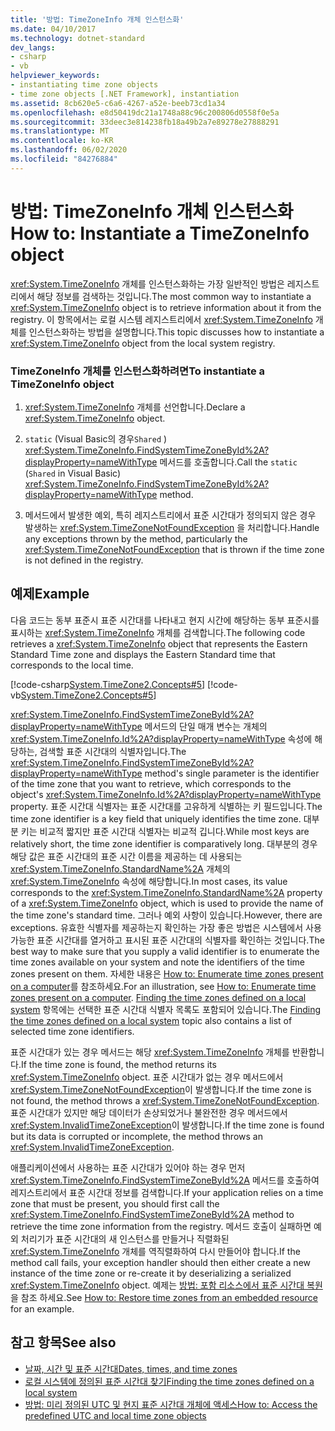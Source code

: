 ```yaml
---
title: '방법: TimeZoneInfo 개체 인스턴스화'
ms.date: 04/10/2017
ms.technology: dotnet-standard
dev_langs:
- csharp
- vb
helpviewer_keywords:
- instantiating time zone objects
- time zone objects [.NET Framework], instantiation
ms.assetid: 8cb620e5-c6a6-4267-a52e-beeb73cd1a34
ms.openlocfilehash: e8d50419dc21a1748a88c96c200806d0558f0e5a
ms.sourcegitcommit: 33deec3e814238fb18a49b2a7e89278e27888291
ms.translationtype: MT
ms.contentlocale: ko-KR
ms.lasthandoff: 06/02/2020
ms.locfileid: "84276884"
---
```

# <a name="how-to-instantiate-a-timezoneinfo-object"></a><span data-ttu-id="8f25d-102">방법: TimeZoneInfo 개체 인스턴스화</span><span class="sxs-lookup"><span data-stu-id="8f25d-102">How to: Instantiate a TimeZoneInfo object</span></span>

<span data-ttu-id="8f25d-103"><xref:System.TimeZoneInfo> 개체를 인스턴스화하는 가장 일반적인 방법은 레지스트리에서 해당 정보를 검색하는 것입니다.</span><span class="sxs-lookup"><span data-stu-id="8f25d-103">The most common way to instantiate a <xref:System.TimeZoneInfo> object is to retrieve information about it from the registry.</span></span> <span data-ttu-id="8f25d-104">이 항목에서는 로컬 시스템 레지스트리에서 <xref:System.TimeZoneInfo> 개체를 인스턴스화하는 방법을 설명합니다.</span><span class="sxs-lookup"><span data-stu-id="8f25d-104">This topic discusses how to instantiate a <xref:System.TimeZoneInfo> object from the local system registry.</span></span>

### <a name="to-instantiate-a-timezoneinfo-object"></a><span data-ttu-id="8f25d-105">TimeZoneInfo 개체를 인스턴스화하려면</span><span class="sxs-lookup"><span data-stu-id="8f25d-105">To instantiate a TimeZoneInfo object</span></span>

1. <span data-ttu-id="8f25d-106"><xref:System.TimeZoneInfo> 개체를 선언합니다.</span><span class="sxs-lookup"><span data-stu-id="8f25d-106">Declare a <xref:System.TimeZoneInfo> object.</span></span>

2. <span data-ttu-id="8f25d-107">`static` (Visual Basic의 경우`Shared` ) <xref:System.TimeZoneInfo.FindSystemTimeZoneById%2A?displayProperty=nameWithType> 메서드를 호출합니다.</span><span class="sxs-lookup"><span data-stu-id="8f25d-107">Call the `static` (`Shared` in Visual Basic) <xref:System.TimeZoneInfo.FindSystemTimeZoneById%2A?displayProperty=nameWithType> method.</span></span>

3. <span data-ttu-id="8f25d-108">메서드에서 발생한 예외, 특히 레지스트리에서 표준 시간대가 정의되지 않은 경우 발생하는 <xref:System.TimeZoneNotFoundException> 을 처리합니다.</span><span class="sxs-lookup"><span data-stu-id="8f25d-108">Handle any exceptions thrown by the method, particularly the <xref:System.TimeZoneNotFoundException> that is thrown if the time zone is not defined in the registry.</span></span>

## <a name="example"></a><span data-ttu-id="8f25d-109">예제</span><span class="sxs-lookup"><span data-stu-id="8f25d-109">Example</span></span>

<span data-ttu-id="8f25d-110">다음 코드는 동부 표준시 표준 시간대를 나타내고 현지 시간에 해당하는 동부 표준시를 표시하는 <xref:System.TimeZoneInfo> 개체를 검색합니다.</span><span class="sxs-lookup"><span data-stu-id="8f25d-110">The following code retrieves a <xref:System.TimeZoneInfo> object that represents the Eastern Standard Time zone and displays the Eastern Standard time that corresponds to the local time.</span></span>

[!code-csharp[System.TimeZone2.Concepts#5](../../../samples/snippets/csharp/VS_Snippets_CLR_System/system.TimeZone2.Concepts/CS/TimeZone2Concepts.cs#5)]
[!code-vb[System.TimeZone2.Concepts#5](../../../samples/snippets/visualbasic/VS_Snippets_CLR_System/system.TimeZone2.Concepts/VB/TimeZone2Concepts.vb#5)]

<span data-ttu-id="8f25d-111"><xref:System.TimeZoneInfo.FindSystemTimeZoneById%2A?displayProperty=nameWithType> 메서드의 단일 매개 변수는 개체의 <xref:System.TimeZoneInfo.Id%2A?displayProperty=nameWithType> 속성에 해당하는, 검색할 표준 시간대의 식별자입니다.</span><span class="sxs-lookup"><span data-stu-id="8f25d-111">The <xref:System.TimeZoneInfo.FindSystemTimeZoneById%2A?displayProperty=nameWithType> method's single parameter is the identifier of the time zone that you want to retrieve, which corresponds to the object's <xref:System.TimeZoneInfo.Id%2A?displayProperty=nameWithType> property.</span></span> <span data-ttu-id="8f25d-112">표준 시간대 식별자는 표준 시간대를 고유하게 식별하는 키 필드입니다.</span><span class="sxs-lookup"><span data-stu-id="8f25d-112">The time zone identifier is a key field that uniquely identifies the time zone.</span></span> <span data-ttu-id="8f25d-113">대부분 키는 비교적 짧지만 표준 시간대 식별자는 비교적 깁니다.</span><span class="sxs-lookup"><span data-stu-id="8f25d-113">While most keys are relatively short, the time zone identifier is comparatively long.</span></span> <span data-ttu-id="8f25d-114">대부분의 경우 해당 값은 표준 시간대의 표준 시간 이름을 제공하는 데 사용되는 <xref:System.TimeZoneInfo.StandardName%2A> 개체의 <xref:System.TimeZoneInfo> 속성에 해당합니다.</span><span class="sxs-lookup"><span data-stu-id="8f25d-114">In most cases, its value corresponds to the <xref:System.TimeZoneInfo.StandardName%2A> property of a <xref:System.TimeZoneInfo> object, which is used to provide the name of the time zone's standard time.</span></span> <span data-ttu-id="8f25d-115">그러나 예외 사항이 있습니다.</span><span class="sxs-lookup"><span data-stu-id="8f25d-115">However, there are exceptions.</span></span> <span data-ttu-id="8f25d-116">유효한 식별자를 제공하는지 확인하는 가장 좋은 방법은 시스템에서 사용 가능한 표준 시간대를 열거하고 표시된 표준 시간대의 식별자를 확인하는 것입니다.</span><span class="sxs-lookup"><span data-stu-id="8f25d-116">The best way to make sure that you supply a valid identifier is to enumerate the time zones available on your system and note the identifiers of the time zones present on them.</span></span> <span data-ttu-id="8f25d-117">자세한 내용은 [How to: Enumerate time zones present on a computer](enumerate-time-zones.md)를 참조하세요.</span><span class="sxs-lookup"><span data-stu-id="8f25d-117">For an illustration, see [How to: Enumerate time zones present on a computer](enumerate-time-zones.md).</span></span> <span data-ttu-id="8f25d-118">[Finding the time zones defined on a local system](finding-the-time-zones-on-local-system.md) 항목에는 선택한 표준 시간대 식별자 목록도 포함되어 있습니다.</span><span class="sxs-lookup"><span data-stu-id="8f25d-118">The [Finding the time zones defined on a local system](finding-the-time-zones-on-local-system.md) topic also contains a list of selected time zone identifiers.</span></span>

<span data-ttu-id="8f25d-119">표준 시간대가 있는 경우 메서드는 해당 <xref:System.TimeZoneInfo> 개체를 반환합니다.</span><span class="sxs-lookup"><span data-stu-id="8f25d-119">If the time zone is found, the method returns its <xref:System.TimeZoneInfo> object.</span></span> <span data-ttu-id="8f25d-120">표준 시간대가 없는 경우 메서드에서 <xref:System.TimeZoneNotFoundException>이 발생합니다.</span><span class="sxs-lookup"><span data-stu-id="8f25d-120">If the time zone is not found, the method throws a <xref:System.TimeZoneNotFoundException>.</span></span> <span data-ttu-id="8f25d-121">표준 시간대가 있지만 해당 데이터가 손상되었거나 불완전한 경우 메서드에서 <xref:System.InvalidTimeZoneException>이 발생합니다.</span><span class="sxs-lookup"><span data-stu-id="8f25d-121">If the time zone is found but its data is corrupted or incomplete, the method throws an <xref:System.InvalidTimeZoneException>.</span></span>

<span data-ttu-id="8f25d-122">애플리케이션에서 사용하는 표준 시간대가 있어야 하는 경우 먼저 <xref:System.TimeZoneInfo.FindSystemTimeZoneById%2A> 메서드를 호출하여 레지스트리에서 표준 시간대 정보를 검색합니다.</span><span class="sxs-lookup"><span data-stu-id="8f25d-122">If your application relies on a time zone that must be present, you should first call the <xref:System.TimeZoneInfo.FindSystemTimeZoneById%2A> method to retrieve the time zone information from the registry.</span></span> <span data-ttu-id="8f25d-123">메서드 호출이 실패하면 예외 처리기가 표준 시간대의 새 인스턴스를 만들거나 직렬화된 <xref:System.TimeZoneInfo> 개체를 역직렬화하여 다시 만들어야 합니다.</span><span class="sxs-lookup"><span data-stu-id="8f25d-123">If the method call fails, your exception handler should then either create a new instance of the time zone or re-create it by deserializing a serialized <xref:System.TimeZoneInfo> object.</span></span> <span data-ttu-id="8f25d-124">예제는 [방법: 포함 리소스에서 표준 시간대 복원](restore-time-zones-from-an-embedded-resource.md) 을 참조 하세요.</span><span class="sxs-lookup"><span data-stu-id="8f25d-124">See [How to: Restore time zones from an embedded resource](restore-time-zones-from-an-embedded-resource.md) for an example.</span></span>

## <a name="see-also"></a><span data-ttu-id="8f25d-125">참고 항목</span><span class="sxs-lookup"><span data-stu-id="8f25d-125">See also</span></span>

- [<span data-ttu-id="8f25d-126">날짜, 시간 및 표준 시간대</span><span class="sxs-lookup"><span data-stu-id="8f25d-126">Dates, times, and time zones</span></span>](index.md)
- [<span data-ttu-id="8f25d-127">로컬 시스템에 정의된 표준 시간대 찾기</span><span class="sxs-lookup"><span data-stu-id="8f25d-127">Finding the time zones defined on a local system</span></span>](finding-the-time-zones-on-local-system.md)
- [<span data-ttu-id="8f25d-128">방법: 미리 정의된 UTC 및 현지 표준 시간대 개체에 액세스</span><span class="sxs-lookup"><span data-stu-id="8f25d-128">How to: Access the predefined UTC and local time zone objects</span></span>](access-utc-and-local.md)

